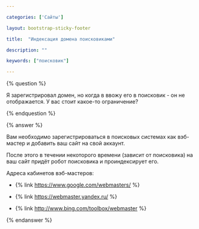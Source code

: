 ```yaml
---

categories: ['Сайты']

layout: bootstrap-sticky-footer

title:  "Индексация домена поисковиками"

description: ""

keywords: ["поисковик"]

---
```


{% question %}

Я зарегистрировал домен, но когда в ввожу его в поисковик - он не отображается. У вас стоит какое-то ограничение?

{% endquestion %}



{% answer %}

Вам необходимо зарегистрироваться в поисковых системах как вэб-мастер и добавить ваш сайт на свой аккаунт. 



После этого в течении некоторого времени (зависит от поисковика) на ваш сайт придёт робот поисковика и проиндексирует его. 



Адреса кабинетов вэб-мастеров:



- {% link https://www.google.com/webmasters/ %}

- {% link https://webmaster.yandex.ru/ %}

- {% link http://www.bing.com/toolbox/webmaster %}

{% endanswer %}

